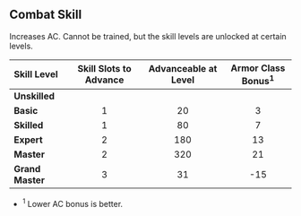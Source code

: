 ## Combat Skill

Increases AC. Cannot be trained, but the skill levels are unlocked at certain levels.

| Skill Level | Skill Slots to Advance | Advanceable at Level | Armor Class Bonus<sup>1</sup> |
| :---------- | :--------------------: | :------------------: | :---------------------------: |
| **Unskilled** | | | | +0 |
| **Basic** | 1 | 20 | 3 | -3 |
| **Skilled** | 1 | 80 | 7 | -6 |
| **Expert** | 2 | 180 | 13 | -9 |
| **Master** | 2 | 320 | 21 | -12 |
| **Grand Master** | 3 | 31 | -15 |

- <sup>1</sup> Lower AC bonus is better.
